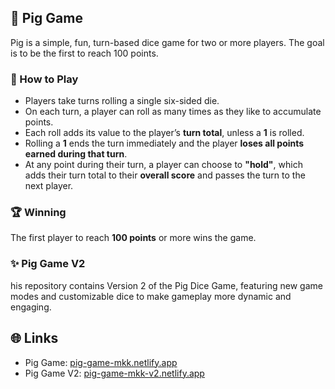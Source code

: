 ## 🐷 Pig Game

Pig is a simple, fun, turn-based dice game for two or more players. The goal is to be the first to reach 100 points.

### 🎲 How to Play

- Players take turns rolling a single six-sided die.
- On each turn, a player can roll as many times as they like to accumulate points.
- Each roll adds its value to the player’s **turn total**, unless a **1** is rolled.
- Rolling a **1** ends the turn immediately and the player **loses all points earned during that turn**.
- At any point during their turn, a player can choose to **"hold"**, which adds their turn total to their **overall score** and passes the turn to the next player.

### 🏆 Winning

The first player to reach **100 points** or more wins the game.

### ✨ Pig Game V2
his repository contains Version 2 of the Pig Dice Game, featuring new game modes and customizable dice to make gameplay more dynamic and engaging.

## 🌐 Links
- Pig Game: [pig-game-mkk.netlify.app](pig-game-mkk.netlify.app)
- Pig Game V2: [pig-game-mkk-v2.netlify.app](pig-game-mkk-v2.netlify.app)
